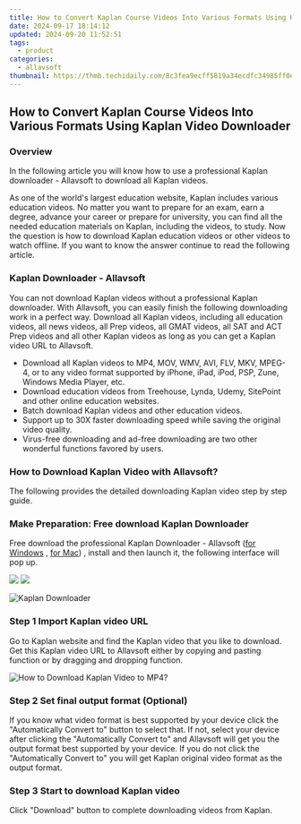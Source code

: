 ```yaml
---
title: How to Convert Kaplan Course Videos Into Various Formats Using Kaplan Video Downloader
date: 2024-09-17 18:14:12
updated: 2024-09-20 11:52:51
tags:
  - product
categories:
  - allavsoft
thumbnail: https://thmb.techidaily.com/8c3fea9ecff5819a34ecdfc34985ff0e7d79f6ba1ec716878a66fd43b24d77e8.jpg
---
```


## How to Convert Kaplan Course Videos Into Various Formats Using Kaplan Video Downloader

### Overview

In the following article you will know how to use a professional Kaplan downloader - Allavsoft to download all Kaplan videos.

As one of the world's largest education website, Kaplan includes various education videos. No matter you want to prepare for an exam, earn a degree, advance your career or prepare for university, you can find all the needed education materials on Kaplan, including the videos, to study. Now the question is how to download Kaplan education videos or other videos to watch offline. If you want to know the answer continue to read the following article.

### Kaplan Downloader - Allavsoft

You can not download Kaplan videos without a professional Kaplan downloader. With Allavsoft, you can easily finish the following downloading work in a perfect way. Download all Kaplan videos, including all education videos, all news videos, all Prep videos, all GMAT videos, all SAT and ACT Prep videos and all other Kaplan videos as long as you can get a Kaplan video URL to Allavsoft.

* Download all Kaplan videos to MP4, MOV, WMV, AVI, FLV, MKV, MPEG-4, or to any video format supported by iPhone, iPad, iPod, PSP, Zune, Windows Media Player, etc.
* Download education videos from Treehouse, Lynda, Udemy, SitePoint and other online education websites.
* Batch download Kaplan videos and other education videos.
* Support up to 30X faster downloading speed while saving the original video quality.
* Virus-free downloading and ad-free downloading are two other wonderful functions favored by users.

### How to Download Kaplan Video with Allavsoft?

The following provides the detailed downloading Kaplan video step by step guide.

### Make Preparation: Free download Kaplan Downloader

Free download the professional Kaplan Downloader - Allavsoft ([for Windows](https://tools.techidaily.com/allavsoft/products/) , [for Mac](https://tools.techidaily.com/allavsoft/products/)) , install and then launch it, the following interface will pop up.

[![](https://www.allavsoft.com/how-to/../images/how-to/free-download-win.jpg)](https://tools.techidaily.com/allavsoft/products/) [![](https://www.allavsoft.com/how-to/../images/how-to/free-download-mac.jpg)](https://tools.techidaily.com/allavsoft/products/)

![Kaplan Downloader](https://www.allavsoft.com/how-to/../images/allavsoft/screen-shot-600.jpg)

### Step 1 Import Kaplan video URL

Go to Kaplan website and find the Kaplan video that you like to download. Get this Kaplan video URL to Allavsoft either by copying and pasting function or by dragging and dropping function.

![How to Download Kaplan Video to MP4?](https://www.allavsoft.com/how-to/../images/how-to/download-rtmp-video/download-rtmp-video.jpg)

### Step 2 Set final output format (Optional)

If you know what video format is best supported by your device click the "Automatically Convert to" button to select that. If not, select your device after clicking the "Automatically Convert to" and Allavsoft will get you the output format best supported by your device. If you do not click the "Automatically Convert to" you will get Kaplan original video format as the output format.

### Step 3 Start to download Kaplan video

Click "Download" button to complete downloading videos from Kaplan.

<ins class="adsbygoogle"
     style="display:block"
     data-ad-format="autorelaxed"
     data-ad-client="ca-pub-7571918770474297"
     data-ad-slot="1223367746"></ins>



<ins class="adsbygoogle"
     style="display:block"
     data-ad-client="ca-pub-7571918770474297"
     data-ad-slot="8358498916"
     data-ad-format="auto"
     data-full-width-responsive="true"></ins>
